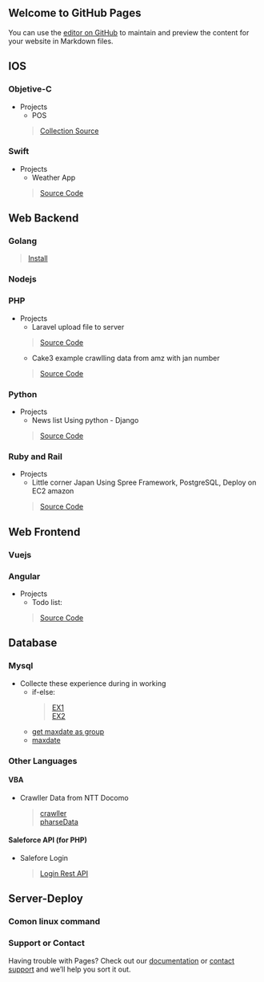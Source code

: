 ## Welcome to GitHub Pages

You can use the [editor on GitHub](https://github.com/thanhtungka91/homepage/edit/master/index.md) to maintain and preview the content for your website in Markdown files.


## IOS 
### Objetive-C 
* Projects 
  * POS 
  >[Collection Source](https://github.com/thanhtungka91/objectiveCExperience)
### Swift 
* Projects 
  * Weather App 
  >[Source Code](https://github.com/thanhtungka91/weather)

## Web Backend 
### Golang 
  >[Install](https://gist.github.com/thanhtungka91/5b0901f9607d6337c6a0e38ba60e7384)
### Nodejs 
### PHP 
* Projects 
  * Laravel upload file to server 
   > [Source Code](https://github.com/thanhtungka91/project-laravel)
  * Cake3 example crawlling data from amz with jan number
  > [Source Code](https://github.com/thanhtungka91/smartshopping)
### Python 
* Projects 
  * News list 
  Using python - Django 
   > [Source Code](https://github.com/thanhtungka91/ReachLocal)
### Ruby and Rail
* Projects 
  * Little corner Japan 
  Using Spree Framework, PostgreSQL, Deploy on EC2 amazon 
  > [Source Code](https://github.com/thanhtungka91/littlecornerjapan)
## Web Frontend 
### Vuejs 
### Angular 
* Projects 
  * Todo list:   
  > [Source Code](https://github.com/thanhtungka91/quickstart)
## Database
### Mysql 
* Collecte these experience during in working 
  * if-else: 
    > [EX1](https://gist.github.com/thanhtungka91/30f2ddf8f8d96cf75e0b2a80f12befcd)   
    > [EX2](https://gist.github.com/thanhtungka91/30f2ddf8f8d96cf75e0b2a80f12befcd)    
  * [get maxdate as group](https://gist.github.com/thanhtungka91/30f2ddf8f8d96cf75e0b2a80f12befcd2)
  * [maxdate](https://gist.github.com/thanhtungka91/d89dd11f9503b4f556b5b350f5738440)
### Other Languages 
#### VBA 
* Crawller Data from NTT Docomo 
  >[crawller](https://gist.github.com/thanhtungka91/d1589fa0d08dfecf5f93845ac9600295)   
  >[pharseData](https://gist.github.com/thanhtungka91/8e825de0f988182db48a2247f8588a72)    
#### Saleforce API (for PHP) 
* Salefore Login 
  >[Login Rest API](https://gist.github.com/thanhtungka91/91a4820ca2b8352c313db7e6992b5ecd)   
## Server-Deploy 
### Comon linux command 

### Support or Contact
Having trouble with Pages? Check out our [documentation](https://help.github.com/categories/github-pages-basics/) or [contact support](https://github.com/contact) and we’ll help you sort it out.
